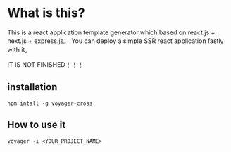 # What is this?

This is a react application template generator,which based on react.js + next.js + express.js。
You can deploy a simple SSR react application fastly with it。 

IT IS NOT FINISHED！！！

## installation

```
npm intall -g voyager-cross 
```

## How to use it

```
voyager -i <YOUR_PROJECT_NAME>
```